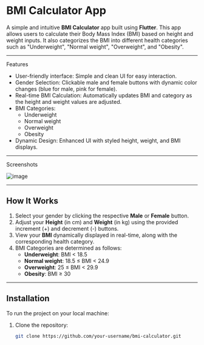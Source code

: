 # BMI Calculator App

A simple and intuitive **BMI Calculator** app built using **Flutter**. This app allows users to calculate their Body Mass Index (BMI) based on height and weight inputs. It also categorizes the BMI into different health categories such as "Underweight", "Normal weight", "Overweight", and "Obesity".

---

 Features

- User-friendly interface: Simple and clean UI for easy interaction.
- Gender Selection: Clickable male and female buttons with dynamic color changes (blue for male, pink for female).
- Real-time BMI Calculation: Automatically updates BMI and category as the height and weight values are adjusted.
- BMI Categories:
  - Underweight
  - Normal weight
  - Overweight
  - Obesity
- Dynamic Design: Enhanced UI with styled height, weight, and BMI displays.

---

 Screenshots

![image](https://github.com/user-attachments/assets/d4b3951c-b353-4432-ab1b-01f8a2b308db)


---

## How It Works

1. Select your gender by clicking the respective **Male** or **Female** button.
2. Adjust your **Height** (in cm) and **Weight** (in kg) using the provided increment (+) and decrement (-) buttons.
3. View your **BMI** dynamically displayed in real-time, along with the corresponding health category.
4. BMI Categories are determined as follows:
   - **Underweight**: BMI < 18.5
   - **Normal weight**: 18.5 ≤ BMI < 24.9
   - **Overweight**: 25 ≤ BMI < 29.9
   - **Obesity**: BMI ≥ 30

---

## Installation

To run the project on your local machine:

1. Clone the repository:
   ```bash
   git clone https://github.com/your-username/bmi-calculator.git
